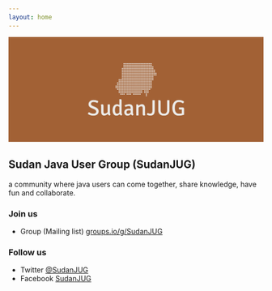 ```yaml
---
layout: home
---
```


![cover-image](/assets/images/cover.png)

## Sudan Java User Group (SudanJUG)
a community where java users can come together, share knowledge, have fun and collaborate.

### Join us
- Group (Mailing list) [groups.io/g/SudanJUG](https://groups.io/g/SudanJUG)

### Follow us
- Twitter [@SudanJUG](https://twitter.com/SudanJUG)
- Facebook [SudanJUG](https://www.facebook.com/SudanJug-100201168757194)

